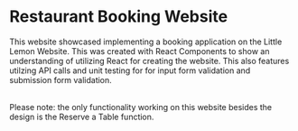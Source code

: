 # Restaurant Booking Website<br>
This website showcased implementing a booking application on the Little Lemon Website. This was created with React Components to show an understanding of utilizing React for creating the website. This also features utilzing API calls and unit testing for for input form validation and submission form validation.<br><br>

Please note: the only functionality working on this website besides the design is the Reserve a Table function.
